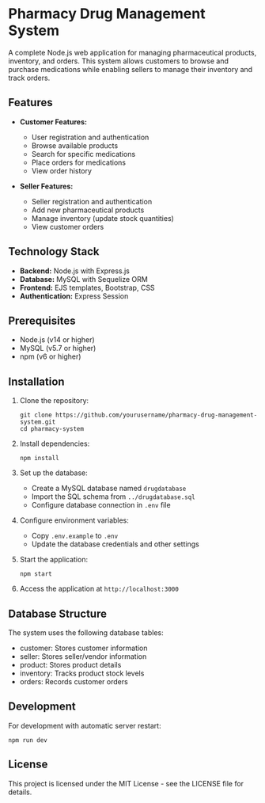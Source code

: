 # Pharmacy Drug Management System

A complete Node.js web application for managing pharmaceutical products, inventory, and orders. This system allows customers to browse and purchase medications while enabling sellers to manage their inventory and track orders.

## Features

- **Customer Features:**
  - User registration and authentication
  - Browse available products
  - Search for specific medications
  - Place orders for medications
  - View order history

- **Seller Features:**
  - Seller registration and authentication
  - Add new pharmaceutical products
  - Manage inventory (update stock quantities)
  - View customer orders

## Technology Stack

- **Backend:** Node.js with Express.js
- **Database:** MySQL with Sequelize ORM
- **Frontend:** EJS templates, Bootstrap, CSS
- **Authentication:** Express Session

## Prerequisites

- Node.js (v14 or higher)
- MySQL (v5.7 or higher)
- npm (v6 or higher)

## Installation

1. Clone the repository:
   ```
   git clone https://github.com/yourusername/pharmacy-drug-management-system.git
   cd pharmacy-system
   ```

2. Install dependencies:
   ```
   npm install
   ```

3. Set up the database:
   - Create a MySQL database named `drugdatabase`
   - Import the SQL schema from `../drugdatabase.sql`
   - Configure database connection in `.env` file

4. Configure environment variables:
   - Copy `.env.example` to `.env`
   - Update the database credentials and other settings

5. Start the application:
   ```
   npm start
   ```

6. Access the application at `http://localhost:3000`

## Database Structure

The system uses the following database tables:
- customer: Stores customer information
- seller: Stores seller/vendor information
- product: Stores product details
- inventory: Tracks product stock levels
- orders: Records customer orders

## Development

For development with automatic server restart:
```
npm run dev
```

## License

This project is licensed under the MIT License - see the LICENSE file for details.